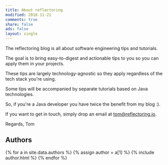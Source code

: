 ```yaml
---
title: About reflectoring
modified: 2016-11-21
comments: true
share: false
ads: false
layout: single
---
```


The reflectoring blog is all about software engineering tips and tutorials.

The goal is to bring easy-to-digest and actionable tips to you so you can apply
them in your projects.

These tips are largely technology-agnostic so they apply regardless of the tech stack
you're using.

Some tips will be accompanied by separate tutorials based on Java technologies. 

So, if you're a Java developer you have twice the benefit from my blog :).

If you want to get in touch, simply drop an email at <a href="mailto:tom@reflectoring.io">tom@reflectoring.io</a>.

Regards,
Tom

## Authors

<footer class="page-footer">

  {% for a in site.data.authors %}
  {% assign author = a[1] %}
  {% include author.html %}
  {% endfor %}

</footer>
